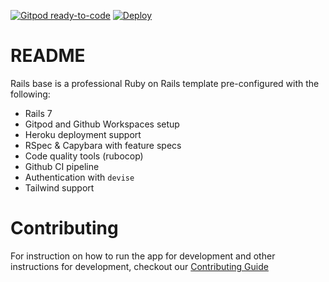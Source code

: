 [![Gitpod ready-to-code](https://img.shields.io/badge/Gitpod-ready--to--code-908a85?logo=gitpod)](https://gitpod.io/#https://github.com/vshousehq/rails-base)
[![Deploy](https://img.shields.io/badge/%E2%86%91_Deploy_to-Heroku-7056bf.svg)](https://heroku.com/deploy)

# README

Rails base is a professional Ruby on Rails template pre-configured with the following:

* Rails 7
* Gitpod and Github Workspaces setup
* Heroku deployment support
* RSpec & Capybara with feature specs
* Code quality tools (rubocop)
* Github CI pipeline
* Authentication with `devise`
* Tailwind support


# Contributing

For instruction on how to run the app for development and other instructions for development, checkout our [Contributing Guide](/CONTRIBUTING.md)